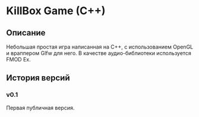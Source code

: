 # KillBox Game (C++)

## Описание
Небольшая простая игра написанная на C++, с использованием OpenGL и враппером Glfw для него.
В качестве аудио-библиотеки используется FMOD Ex.

## История версий
### v0.1
Первая публичная версия.